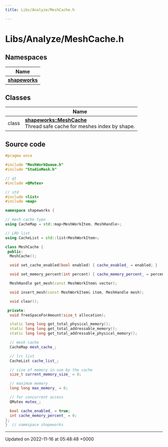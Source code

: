 ```yaml
---
title: Libs/Analyze/MeshCache.h

---
```


# Libs/Analyze/MeshCache.h



## Namespaces

| Name           |
| -------------- |
| **[shapeworks](../Namespaces/namespaceshapeworks.md)**  |

## Classes

|                | Name           |
| -------------- | -------------- |
| class | **[shapeworks::MeshCache](../Classes/classshapeworks_1_1MeshCache.md)** <br>Thread safe cache for meshes index by shape.  |




## Source code

```cpp
#pragma once

#include "MeshWorkQueue.h"
#include "StudioMesh.h"

// qt
#include <QMutex>

// std
#include <list>
#include <map>

namespace shapeworks {

// mesh cache type
using CacheMap = std::map<MeshWorkItem, MeshHandle>;

// LRU list
using CacheList = std::list<MeshWorkItem>;

class MeshCache {
 public:
  MeshCache();

  void set_cache_enabled(bool enabled) { cache_enabled_ = enabled; }

  void set_memory_percent(int percent) { cache_memory_percent_ = percent; }

  MeshHandle get_mesh(const MeshWorkItem& vector);

  void insert_mesh(const MeshWorkItem& item, MeshHandle mesh);

  void clear();

 private:
  void freeSpaceForAmount(size_t allocation);

  static long long get_total_physical_memory();
  static long long get_total_addressable_memory();
  static long long get_total_addressable_physical_memory();

  // mesh cache
  CacheMap mesh_cache_;

  // lrc list
  CacheList cache_list_;

  // size of memory in use by the cache
  size_t current_memory_size_ = 0;

  // maximum memory
  long long max_memory_ = 0;

  // for concurrent access
  QMutex mutex_;

  bool cache_enabled_ = true;
  int cache_memory_percent_ = 0;
};
}  // namespace shapeworks
```


-------------------------------

Updated on 2022-11-16 at 05:48:48 +0000
